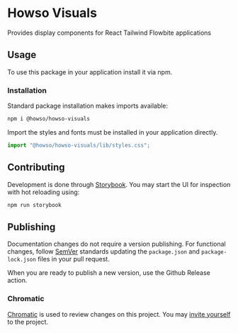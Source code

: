# Howso Visuals

Provides display components for React Tailwind Flowbite applications

## Usage

To use this package in your application install it via npm.

### Installation

Standard package installation makes imports available:

```bash
npm i @howso/howso-visuals
```

Import the styles and fonts must be installed in your application directly.

```ts
import "@howso/howso-visuals/lib/styles.css";
```

## Contributing

Development is done through [Storybook](https://storybook.js.org/).
You may start the UI for inspection with hot reloading using:

```bash
npm run storybook
```

## Publishing

Documentation changes do not require a version publishing.
For functional changes, follow [SemVer](https://semver.org/)
standards updating the `package.json` and `package-lock.json`
files in your pull request.

When you are ready to publish a new version, use the Github Release action.

### Chromatic

[Chromatic](https://www.chromatic.com/library?appId=660ae6abe1f3044afce54bba&branch=main) is used to review changes on this project.
You may [invite yourself](https://www.chromatic.com/start?inviteToken=chpi_4b32753dfe61496fab76da1667fc49f0&appId=660ae6abe1f3044afce54bba) to the project.
